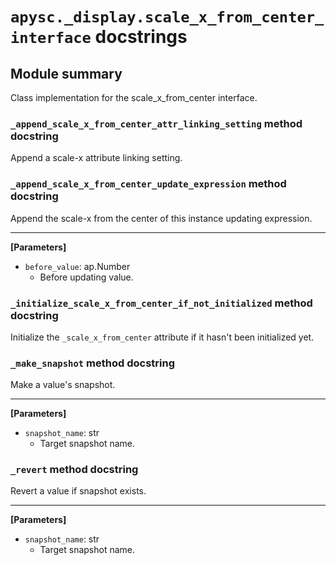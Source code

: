 # `apysc._display.scale_x_from_center_interface` docstrings

## Module summary

Class implementation for the scale_x_from_center interface.

### `_append_scale_x_from_center_attr_linking_setting` method docstring

Append a scale-x attribute linking setting.

### `_append_scale_x_from_center_update_expression` method docstring

Append the scale-x from the center of this instance updating expression.<hr>

**[Parameters]**

- `before_value`: ap.Number
  - Before updating value.

### `_initialize_scale_x_from_center_if_not_initialized` method docstring

Initialize the `_scale_x_from_center` attribute if it hasn't been initialized yet.

### `_make_snapshot` method docstring

Make a value's snapshot.<hr>

**[Parameters]**

- `snapshot_name`: str
  - Target snapshot name.

### `_revert` method docstring

Revert a value if snapshot exists.<hr>

**[Parameters]**

- `snapshot_name`: str
  - Target snapshot name.